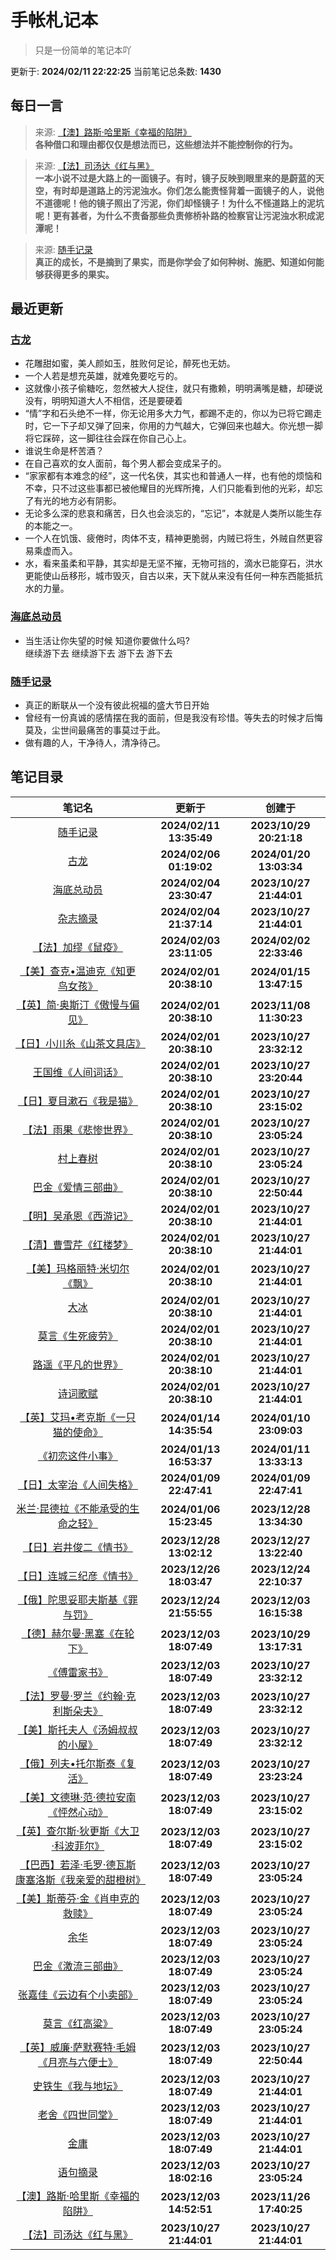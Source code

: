 # 手帐札记本
> 只是一份简单的笔记本吖

更新于: **2024/02/11 22:22:25**
当前笔记总条数: **1430**
## 每日一言
> 来源: [【澳】路斯·哈里斯《幸福的陷阱》](图书笔记/【澳】路斯·哈里斯《幸福的陷阱》.md)<br>**各种借口和理由都仅仅是想法而已，这些想法并不能控制你的行为。**

> 来源: [【法】司汤达《红与黑》](图书笔记/【法】司汤达《红与黑》.md)<br>**一本小说不过是大路上的一面镜子。有时，镜子反映到眼里来的是蔚蓝的天空，有时却是道路上的污泥浊水。你们怎么能责怪背着一面镜子的人，说他不道德呢！他的镜子照出了污泥，你们却怪镜子！为什么不怪道路上的泥坑呢！更有甚者，为什么不责备那些负责修桥补路的检察官让污泥浊水积成泥潭呢！**

> 来源: [随手记录](随手记录.md)<br>**真正的成长，不是摘到了果实，而是你学会了如何种树、施肥、知道如何能够获得更多的果实。**


## 最近更新
### [古龙](图书笔记/古龙.md)
- 花雕甜如蜜，美人颜如玉，胜败何足论，醉死也无妨。
- 一个人若是想充英雄，就难免要吃亏的。
- 这就像小孩子偷糖吃，忽然被大人捉住，就只有撒赖，明明满嘴是糖，却硬说没有，明明知道大人不相信，还是要硬着
- “情”字和石头绝不一样，你无论用多大力气，都踢不走的，你以为已将它踢走时，它一下子却又弹了回来，你用的力气越大，它弹回来也越大。你光想一脚将它踩碎，这一脚往往会踩在你自己心上。
- 谁说生命是杯苦酒？
- 在自己喜欢的女人面前，每个男人都会变成呆子的。
- “家家都有本难念的经”，这一代名侠，其实也和普通人一样，也有他的烦恼和不幸，只不过这些事都已被他耀目的光辉所掩，人们只能看到他的光彩，却忘了有光的地方必有阴影。
- 无论多么深的悲哀和痛苦，日久也会淡忘的，“忘记”，本就是人类所以能生存的本能之一。
- 一个人在饥饿、疲倦时，肉体不支，精神更脆弱，内贼已将生，外贼自然更容易乘虚而入。
- 水，看来虽柔和平静，其实却是无坚不摧，无物可挡的，滴水已能穿石，洪水更能使山岳移形，城市毁灭，自古以来，天下就从来没有任何一种东西能抵抗水的力量。

### [海底总动员](影视笔记/海底总动员.md)
- 当生活让你失望的时候  知道你要做什么吗?<br>继续游下去 继续游下去  游下去  游下去

### [随手记录](随手记录.md)
- 真正的断联从一个没有彼此祝福的盛大节日开始
- 曾经有一份真诚的感情摆在我的面前，但是我没有珍惜。等失去的时候才后悔莫及，尘世间最痛苦的事莫过于此。
- 做有趣的人，干净待人，清净待己。

## 笔记目录
| 笔记名 | 更新于 | 创建于 |
| :---: | :---: | :---: |
| [随手记录](随手记录.md) | **2024/02/11 13:35:49** | **2023/10/29 20:21:18** |
| [古龙](图书笔记/古龙.md) | **2024/02/06 01:19:02** | **2024/01/20 13:03:34** |
| [海底总动员](影视笔记/海底总动员.md) | **2024/02/04 23:30:47** | **2023/10/27 21:44:01** |
| [杂志摘录](杂志摘录.md) | **2024/02/04 21:37:14** | **2023/10/27 21:44:01** |
| [【法】加缪《鼠疫》](图书笔记/【法】加缪《鼠疫》.md) | **2024/02/03 23:11:05** | **2024/02/02 22:33:46** |
| [【美】查克•温迪克《知更鸟女孩》](图书笔记/【美】查克•温迪克《知更鸟女孩》.md) | **2024/02/01 20:38:10** | **2024/01/15 13:47:15** |
| [【英】简·奥斯汀《傲慢与偏见》](图书笔记/【英】简·奥斯汀《傲慢与偏见》.md) | **2024/02/01 20:38:10** | **2023/11/08 11:30:23** |
| [【日】小川糸《山茶文具店》](图书笔记/【日】小川糸《山茶文具店》.md) | **2024/02/01 20:38:10** | **2023/10/27 23:32:12** |
| [王国维《人间词话》](图书笔记/王国维《人间词话》.md) | **2024/02/01 20:38:10** | **2023/10/27 23:20:44** |
| [【日】夏目漱石《我是猫》](图书笔记/【日】夏目漱石《我是猫》.md) | **2024/02/01 20:38:10** | **2023/10/27 23:15:02** |
| [【法】雨果《悲惨世界》](图书笔记/【法】雨果《悲惨世界》.md) | **2024/02/01 20:38:10** | **2023/10/27 23:05:24** |
| [村上春树](图书笔记/村上春树.md) | **2024/02/01 20:38:10** | **2023/10/27 23:05:24** |
| [巴金《爱情三部曲》](图书笔记/巴金《爱情三部曲》.md) | **2024/02/01 20:38:10** | **2023/10/27 22:50:44** |
| [【明】吴承恩《西游记》](图书笔记/【明】吴承恩《西游记》.md) | **2024/02/01 20:38:10** | **2023/10/27 21:44:01** |
| [【清】曹雪芹《红楼梦》](图书笔记/【清】曹雪芹《红楼梦》.md) | **2024/02/01 20:38:10** | **2023/10/27 21:44:01** |
| [【美】玛格丽特·米切尔《飘》](图书笔记/【美】玛格丽特·米切尔《飘》.md) | **2024/02/01 20:38:10** | **2023/10/27 21:44:01** |
| [大冰](图书笔记/大冰.md) | **2024/02/01 20:38:10** | **2023/10/27 21:44:01** |
| [莫言《生死疲劳》](图书笔记/莫言《生死疲劳》.md) | **2024/02/01 20:38:10** | **2023/10/27 21:44:01** |
| [路遥《平凡的世界》](图书笔记/路遥《平凡的世界》.md) | **2024/02/01 20:38:10** | **2023/10/27 21:44:01** |
| [诗词歌赋](诗词歌赋.md) | **2024/02/01 20:38:10** | **2023/10/27 21:44:01** |
| [【英】艾玛•考克斯《一只猫的使命》](图书笔记/【英】艾玛•考克斯《一只猫的使命》.md) | **2024/01/14 14:35:54** | **2024/01/10 23:09:03** |
| [《初恋这件小事》](图书笔记/《初恋这件小事》.md) | **2024/01/13 16:53:37** | **2024/01/11 13:33:13** |
| [【日】太宰治《人间失格》](图书笔记/【日】太宰治《人间失格》.md) | **2024/01/09 22:47:41** | **2024/01/09 22:47:41** |
| [米兰·昆德拉《不能承受的生命之轻》](图书笔记/米兰·昆德拉《不能承受的生命之轻》.md) | **2024/01/06 15:23:45** | **2023/12/28 13:34:30** |
| [【日】岩井俊二《情书》](图书笔记/【日】岩井俊二《情书》.md) | **2023/12/28 13:02:12** | **2023/12/27 13:22:40** |
| [【日】连城三纪彦《情书》](图书笔记/【日】连城三纪彦《情书》.md) | **2023/12/26 18:03:47** | **2023/12/24 22:10:37** |
| [【俄】陀思妥耶夫斯基《罪与罚》](图书笔记/【俄】陀思妥耶夫斯基《罪与罚》.md) | **2023/12/24 21:55:55** | **2023/12/03 16:15:38** |
| [【德】赫尔曼·黑塞《在轮下》](图书笔记/【德】赫尔曼·黑塞《在轮下》.md) | **2023/12/03 18:07:49** | **2023/10/29 13:17:31** |
| [《傅雷家书》](图书笔记/《傅雷家书》.md) | **2023/12/03 18:07:49** | **2023/10/27 23:32:12** |
| [【法】罗曼·罗兰《约翰·克利斯朵夫》](图书笔记/【法】罗曼·罗兰《约翰·克利斯朵夫》.md) | **2023/12/03 18:07:49** | **2023/10/27 23:32:12** |
| [【美】斯托夫人《汤姆叔叔的小屋》](图书笔记/【美】斯托夫人《汤姆叔叔的小屋》.md) | **2023/12/03 18:07:49** | **2023/10/27 23:32:12** |
| [【俄】列夫•托尔斯泰《复活》](图书笔记/【俄】列夫•托尔斯泰《复活》.md) | **2023/12/03 18:07:49** | **2023/10/27 23:23:24** |
| [【美】文德琳·范·德拉安南《怦然心动》](图书笔记/【美】文德琳·范·德拉安南《怦然心动》.md) | **2023/12/03 18:07:49** | **2023/10/27 23:15:02** |
| [【英】查尔斯·狄更斯《大卫·科波菲尔》](图书笔记/【英】查尔斯·狄更斯《大卫·科波菲尔》.md) | **2023/12/03 18:07:49** | **2023/10/27 23:15:02** |
| [【巴西】若泽·毛罗·德瓦斯康塞洛斯《我亲爱的甜橙树》](图书笔记/【巴西】若泽·毛罗·德瓦斯康塞洛斯《我亲爱的甜橙树》.md) | **2023/12/03 18:07:49** | **2023/10/27 23:05:24** |
| [【美】斯蒂芬·金《肖申克的救赎》](图书笔记/【美】斯蒂芬·金《肖申克的救赎》.md) | **2023/12/03 18:07:49** | **2023/10/27 23:05:24** |
| [余华](图书笔记/余华.md) | **2023/12/03 18:07:49** | **2023/10/27 23:05:24** |
| [巴金《激流三部曲》](图书笔记/巴金《激流三部曲》.md) | **2023/12/03 18:07:49** | **2023/10/27 23:05:24** |
| [张嘉佳《云边有个小卖部》](图书笔记/张嘉佳《云边有个小卖部》.md) | **2023/12/03 18:07:49** | **2023/10/27 23:05:24** |
| [莫言《红高粱》](图书笔记/莫言《红高粱》.md) | **2023/12/03 18:07:49** | **2023/10/27 23:05:24** |
| [【英】威廉·萨默赛特·毛姆《月亮与六便士》](图书笔记/【英】威廉·萨默赛特·毛姆《月亮与六便士》.md) | **2023/12/03 18:07:49** | **2023/10/27 22:50:44** |
| [史铁生《我与地坛》](图书笔记/史铁生《我与地坛》.md) | **2023/12/03 18:07:49** | **2023/10/27 21:44:01** |
| [老舍《四世同堂》](图书笔记/老舍《四世同堂》.md) | **2023/12/03 18:07:49** | **2023/10/27 21:44:01** |
| [金庸](图书笔记/金庸.md) | **2023/12/03 18:07:49** | **2023/10/27 21:44:01** |
| [语句摘录](新闻笔记/语句摘录.md) | **2023/12/03 18:02:16** | **2023/10/27 23:05:24** |
| [【澳】路斯·哈里斯《幸福的陷阱》](图书笔记/【澳】路斯·哈里斯《幸福的陷阱》.md) | **2023/12/03 14:52:51** | **2023/11/26 17:40:25** |
| [【法】司汤达《红与黑》](图书笔记/【法】司汤达《红与黑》.md) | **2023/10/27 21:44:01** | **2023/10/27 21:44:01** |
